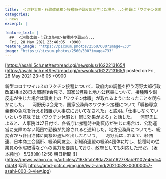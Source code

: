 ```yaml
---
title:  ＜河野太郎・行政改革相＞接種時や副反応が生じた場合...公務員に「ワクチン休暇」  
categories:
- news
excerpt: |
  
feature_text: |
  ##  ＜河野太郎・行政改革相＞接種時や副反応...
  Fri, 28 May 2021 23:46:05  +0900
feature_image: "https://picsum.photos/2560/600?image=733"
image: "https://picsum.photos/2560/600?image=733"
---
```


[https://asahi.5ch.net/test/read.cgi/newsplus/1622213165/](https://asahi.5ch.net/test/read.cgi/newsplus/1622213165/)
posted on Fri, 28 May 2021 23:46:05  +0900

<!--more-->

新型コロナウイルスのワクチン接種について、政府内の調整を担う河野太郎行政改革相は28日の閣議後会見で、国家公務員と地方公務員について、接種時や副反応が生じた場合は事実上の「ワクチン休暇」が取れるようになったことを明らかにした。 　河野氏は会見で、国家公務員のワクチン接種について「職務専念義務の免除を行える措置が人事院においてなされた」と説明。「仕事しなくていいという意味では（ワクチン休暇と）同じ効果がある」と話した。 　河野氏によると、人事院は27日付で、各省庁に接種時や副反応が生じた場合は、公務運営に支障のない範囲で勤務が免除されると通知した。地方公務員についても、総務省から各自治体に同様の通知を出したという。 　河野氏はこれまで、経団連、日本商工会議所、経済同友会、新経済連盟の経済4団体に対し、接種時の従業員の休暇取得などへの協力を要請しており、政府としても対応した形だ。（坂本純也） 5/28(金) 12:58 朝日新聞 ![](https://news.yahoo.co.jp/articles/71685fab180a73bb162778ab91102e4edc4ddaf8 写真 https://amd-pctr.c.yimg.jp/r/iwiz-amd/20210528-00000057-asahi-000-3-view.jpg)
